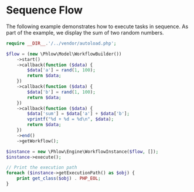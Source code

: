 # Sequence Flow
The following example demonstrates how to execute tasks in sequence. As part of the example, we display the sum of two random numbers.

``` php
require __DIR__.'/../vendor/autoload.php';

$flow = (new \Phlow\Model\WorkflowBuilder())
    ->start()
    ->callback(function ($data) {
        $data['a'] = rand(1, 100);
        return $data;
    })
    ->callback(function ($data) {
        $data['b'] = rand(1, 100);
        return $data;
    })
    ->callback(function ($data) {
        $data['sum'] = $data['a'] + $data['b'];
        vprintf("%d + %d = %d\n", $data);
        return $data;
    })
    ->end()
    ->getWorkflow();

$instance = new \Phlow\Engine\WorkflowInstance($flow, []);
$instance->execute();

// Print the execution path
foreach ($instance->getExecutionPath() as $obj) {
    print get_class($obj) . PHP_EOL;
}
``` 
